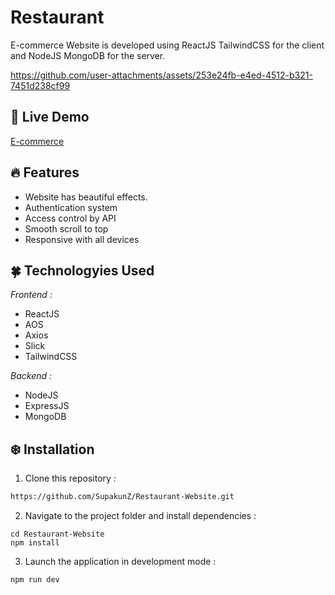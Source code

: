 # Restaurant
E-commerce Website is developed using ReactJS TailwindCSS for the client and NodeJS MongoDB for the server.

https://github.com/user-attachments/assets/253e24fb-e4ed-4512-b321-7451d238cf99

## 🍄 Live Demo 
<a href='https://restaurantz.netlify.app/' target="_blank">E-commerce</a>

## 🔥 Features

  <ul>
      <li>Website has beautiful effects.</li>
      <li>Authentication system</li>
      <li>Access control by API</li>
      <li>Smooth scroll to top</li>
      <li>Responsive with all devices</li>
  </ul>

## 🍀 Technologyies Used
  <i>Frontend :</i>
  <ul>
      <li>ReactJS</li>
      <li>AOS</li>  
      <li>Axios</li>
      <li>Slick</li>
      <li>TailwindCSS</li>
  </ul>
  
  <i>Backend :</i>
  <ul>
      <li>NodeJS</li>
      <li>ExpressJS</li>  
      <li>MongoDB</li>
  </ul>


## ❄️ Installation

1. Clone this repository :

```bash
https://github.com/SupakunZ/Restaurant-Website.git
```

2. Navigate to the project folder and install dependencies :

```
cd Restaurant-Website
npm install
```

3. Launch the application in development mode :

```
npm run dev
```
